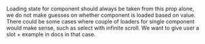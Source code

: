 Loading state for component should always be taken from this prop alone, we do not make guesses on whether component is loaded based on value.
There could be some cases where couple of loaders for single component would make sense, such as select with infinite scroll. We want to give user a slot + example in docs in that case.